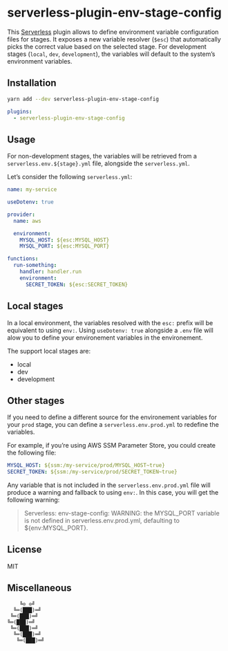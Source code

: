 # serverless-plugin-env-stage-config

This [Serverless](http://www.serverless.com/) plugin allows to define environment variable configuration files for stages.
It exposes a new variable resolver (`$esc`) that automatically picks the correct value based on the selected stage.
For development stages (`local`, `dev`, `development`), the variables will default to the system’s environment variables.

## Installation

```sh
yarn add --dev serverless-plugin-env-stage-config
```

```yaml
plugins:
  - serverless-plugin-env-stage-config
```

## Usage

For non-development stages, the variables will be retrieved from a `serverless.env.${stage}.yml` file, alongside the `serverless.yml`.

Let’s consider the following `serverless.yml`:

```yaml
name: my-service

useDotenv: true

provider:
  name: aws

  environment:
    MYSQL_HOST: ${esc:MYSQL_HOST}
    MYSQL_PORT: ${esc:MYSQL_PORT}

functions:
  run-something:
    handler: handler.run
    environment:
      SECRET_TOKEN: ${esc:SECRET_TOKEN}
```

## Local stages

In a local environment, the variables resolved with the `esc:` prefix will be equivalent to using `env:`. Using `useDotenv: true` alongside a `.env` file will alow you to define your environement variables in the environement.

The support local stages are:
- local
- dev
- development

## Other stages

If you need to define a different source for the environement variables for your `prod` stage, you can define a `serverless.env.prod.yml` to redefine the variables.

For example, if you’re using AWS SSM Parameter Store, you could create the following file:

```yaml
MYSQL_HOST: ${ssm:/my-service/prod/MYSQL_HOST~true}
SECRET_TOKEN: ${ssm:/my-service/prod/SECRET_TOKEN~true}
```

Any variable that is not included in the `serverless.env.prod.yml` file will produce a warning and fallback to using `env:`.
In this case, you will get the following warning:

> Serverless: env-stage-config: WARNING: the MYSQL_PORT variable is not defined in serverless.env.prod.yml, defaulting to ${env:MYSQL_PORT}.

## License

MIT

## Miscellaneous

```
    ╚⊙ ⊙╝
  ╚═(███)═╝
 ╚═(███)═╝
╚═(███)═╝
 ╚═(███)═╝
  ╚═(███)═╝
   ╚═(███)═╝
```
